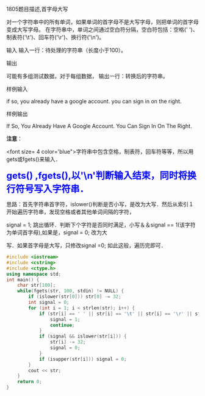 1805题目描述,首字母大写

对一个字符串中的所有单词，如果单词的首字母不是大写字母，则把单词的首字母变成大写字母。
在字符串中，单词之间通过空白符分隔，空白符包括：空格(' ')、制表符('\t')、回车符('\r')、换行符('\n')。

输入
输入一行：待处理的字符串（长度小于100）。

输出

可能有多组测试数据，对于每组数据，
输出一行：转换后的字符串。

样例输入

if so, you already have a google account. you can sign in on the right.

样例输出

If So, You Already Have A Google Account. You Can Sign In On The Right.

**注意**：

<font size= 4 color='blue">字符串中包含空格，制表符，回车符等等，所以用gets或fgets()来输入</font>．

**<font size = 5 color='blue'>gets() ,fgets(),以'\n'判断输入结束，同时将换行符号写入字符串．</font>**

思路：首先字符串首字符，islower()判断是否小写，是改为大写．然后从索引１开始遍历字符串，发现空格或者其他单词间隔的字符，

signal = 1; 跳出循环．判断下个字符是否同时满足，小写＆＆signal == 1(该字符为单词首字母),如果是，signal = 0; 改为大

写．如果首字母是大写，只修改signal =0; 如此这般，遍历完即可．

```C++
#include <iostream>
#include <cstring>
#include <ctype.h>
using namespace std;
int main() {
    char str[100];
    while(fgets(str, 100, stdin) != NULL) {
        if (islower(str[0])) str[0] -= 32;
        int signal = 0;
        for (int i = 1; i < strlen(str); i++) {
            if (str[i] == ' ' || str[i] == '\t' || str[i] == '\r' || str[i] == '\n') {
                signal = 1;
                continue;
            }
            if (signal && islower(str[i])) {
                str[i] -= 32;
                signal = 0;
            }
            if (isupper(str[i])) signal = 0;
        }
        cout << str;
    }
    return 0;
}
```